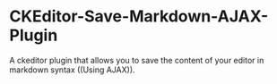 # CKEditor-Save-Markdown-AJAX-Plugin
A ckeditor plugin that allows you to save the content of your editor in markdown syntax ((Using AJAX)).
